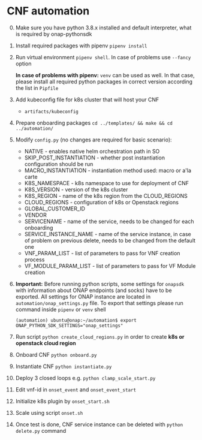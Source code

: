 # CNF automation

0. Make sure you have python 3.8.x installed and default interpreter, what is required by onap-pythonsdk
1. Install required packages with pipenv `pipenv install`
2. Run virtual environment `pipenv shell`. In case of problems use `--fancy` option
   
   **In case of problems with pipenv:** `venv` can be used as well. In that case, please install all required python packages in correct version according the list in `Pipfile`
3. Add kubeconfig file for k8s cluster that will host your CNF
   - `artifacts/kubeconfig`
4. Prepare onboarding packages `cd ../templates/ && make && cd ../automation/`
5. Modify `config.py` (no changes are required for basic scenario):
   - NATIVE - enables native helm orchestration path in SO
   - SKIP_POST_INSTANTIATION - whether post instantiation configuration should be run
   - MACRO_INSTANTIATION - instantiation method used: macro or a'la carte
   - K8S_NAMESPACE - k8s namespace to use for deployment of CNF
   - K8S_VERSION - version of the k8s cluster
   - K8S_REGION - name of the k8s region from the CLOUD_REGIONS 
   - CLOUD_REGIONS - configuration of k8s or Openstack regions
   - GLOBAL_CUSTOMER_ID
   - VENDOR
   - SERVICENAME - name of the service, needs to be changed for each onboarding
   - SERVICE_INSTANCE_NAME - name of the service instance, in case of problem on previous delete, needs to be changed from the default one
   - VNF_PARAM_LIST - list of parameters to pass for VNF creation process
   - VF_MODULE_PARAM_LIST - list of parameters to pass for VF Module creation
6. __Important:__ Before running python scripts, some settings for `onapsdk` with information about ONAP endpoints (and socks) have to be exported. 
   All settings for ONAP instance are located in `automation/onap_settings.py` file. To export that settings please run command inside `pipenv` or `venv` shell
   ```shell
   (automation) ubuntu@onap:~/automation$ export ONAP_PYTHON_SDK_SETTINGS="onap_settings"
   ```
7. Run script `python create_cloud_regions.py` in order to create **k8s or openstack cloud region**
8. Onboard CNF `python onboard.py`
9. Instantiate CNF `python instantiate.py`
10. Deploy 3 closed loops e.g. `python clamp_scale_start.py`
11. Edit vnf-id in `onset_event` and `onset_event_start`
12. Initialize k8s plugin by `onset_start.sh`
13. Scale using script `onset.sh`
14. Once test is done, CNF service instance can be deleted with `python delete.py` command
